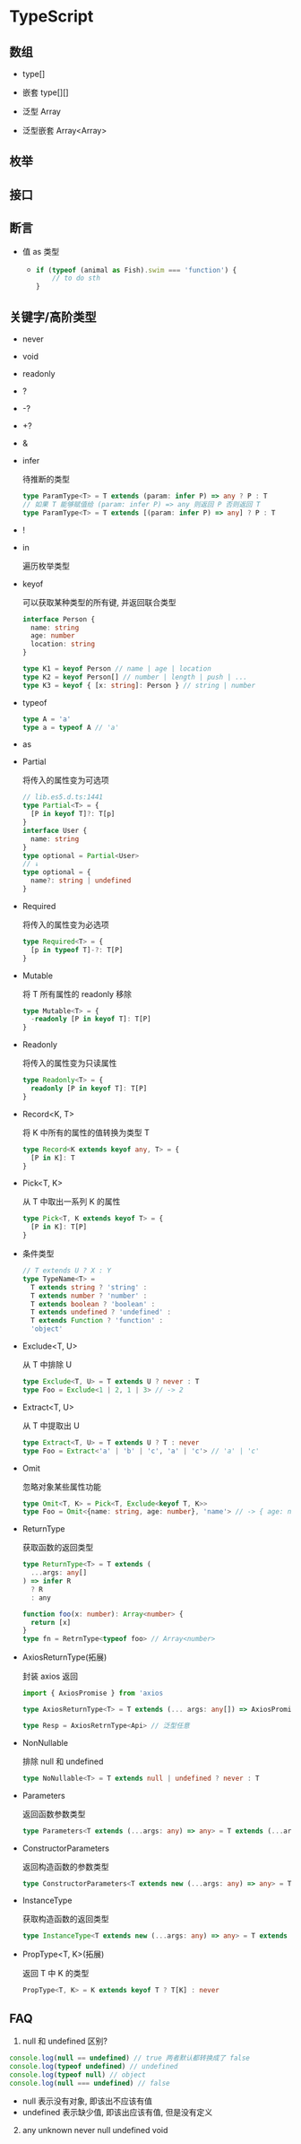 # TypeScript

## 数组

- type[]

- 嵌套 type\[\]\[\]
- 泛型 Array<type>
- 泛型嵌套 Array<Array<type>>

## 枚举

## 接口

## 断言

- 值 as 类型

  - ```ts
    if (typeof (animal as Fish).swim === 'function') {
        // to do sth
    }
    ```

## 关键字/高阶类型

- never
- void
- readonly
- ?
- -?
- +?
- &
- infer

  待推断的类型

  ```ts
  type ParamType<T> = T extends (param: infer P) => any ? P : T
  // 如果 T 能够赋值给 (param: infer P) => any 则返回 P 否则返回 T
  type ParamType<T> = T extends [(param: infer P) => any] ? P : T
  ```

- !
- in

  遍历枚举类型

- keyof

  可以获取某种类型的所有键, 并返回联合类型

  ```ts
  interface Person {
    name: string
    age: number
    location: string
  }

  type K1 = keyof Person // name | age | location
  type K2 = keyof Person[] // number | length | push | ...
  type K3 = keyof { [x: string]: Person } // string | number
  ```

- typeof

  ```ts
  type A = 'a'
  type a = typeof A // 'a'
  ```

- as
- Partial<T>

  将传入的属性变为可选项

  ```ts
  // lib.es5.d.ts:1441
  type Partial<T> = {
    [P in keyof T]?: T[p]
  }
  interface User {
    name: string
  }
  type optional = Partial<User>
  // ↓
  type optional = {
    name?: string | undefined
  }
  ```

- Required<T>

  将传入的属性变为必选项

  ```ts
  type Required<T> = {
    [p in typeof T]-?: T[P]
  }
  ```

- Mutable<T>

  将 T 所有属性的 readonly 移除

  ```ts
  type Mutable<T> = {
    -readonly [P in keyof T]: T[P]
  }
  ```

- Readonly<T>

  将传入的属性变为只读属性

  ```ts
  type Readonly<T> = {
    readonly [P in keyof T]: T[P]
  }
  ```

- Record<K, T>

  将 K 中所有的属性的值转换为类型 T

  ```ts
  type Record<K extends keyof any, T> = {
    [P in K]: T
  }
  ```

- Pick<T, K>

  从 T 中取出一系列 K 的属性

  ```ts
  type Pick<T, K extends keyof T> = {
    [P in K]: T[P]
  }
  ```

- 条件类型

  ```ts
  // T extends U ? X : Y
  type TypeName<T> =
    T extends string ? 'string' :
    T extends number ? 'number' :
    T extends boolean ? 'boolean' :
    T extends undefined ? 'undefined' :
    T extends Function ? 'function' :
    'object'
  ```

- Exclude<T, U>

  从 T 中排除 U

  ```ts
  type Exclude<T, U> = T extends U ? never : T
  type Foo = Exclude<1 | 2, 1 | 3> // -> 2
  ```

- Extract<T, U>

  从 T 中提取出 U

  ```ts
  type Extract<T, U> = T extends U ? T : never
  type Foo = Extract<'a' | 'b' | 'c', 'a' | 'c'> // 'a' | 'c'
  ```

- Omit

  忽略对象某些属性功能

  ```ts
  type Omit<T, K> = Pick<T, Exclude<keyof T, K>>
  type Foo = Omit<{name: string, age: number}, 'name'> // -> { age: number }
  ```

- ReturnType

  获取函数的返回类型

  ```ts
  type ReturnType<T> = T extends (
    ...args: any[]
  ) => infer R
    ? R
    : any

  function foo(x: number): Array<number> {
    return [x]
  }
  type fn = RetrnType<typeof foo> // Array<number>
  ```

- AxiosReturnType(拓展)

  封装 axios 返回

  ```ts
  import { AxiosPromise } from 'axios

  type AxiosReturnType<T> = T extends (... args: any[]) => AxiosPromise<infer R> ? R : any

  type Resp = AxiosRetrnType<Api> // 泛型任意
  ```

- NonNullable<T>

  排除 null 和 undefined

  ```ts
  type NoNullable<T> = T extends null | undefined ? never : T
  ```

- Parameters<T>

  返回函数参数类型

  ```ts
  type Parameters<T extends (...args: any) => any> = T extends (...args: infer P) => any ? P : never
  ```

- ConstructorParameters<T>

  返回构造函数的参数类型

  ```ts
  type ConstructorParameters<T extends new (...args: any) => any> = T extends new (...args: infer P) => any ? P : never
  ```

- InstanceType<T>

  获取构造函数的返回类型

  ```ts
  type InstanceType<T extends new (...args: any) => any> = T extends new (...args: any) => infer R ? R : never
  
  ```
  
- PropType<T, K>(拓展)

  返回 T 中 K 的类型

  ```ts
  PropType<T, K> = K extends keyof T ? T[K] : never
  ```

## FAQ

1. null 和 undefined 区别?

  ```js
  console.log(null == undefined) // true 两者默认都转换成了 false
  console.log(typeof undefined) // undefined
  console.log(typeof null) // object
  console.log(null === undefined) // false
  ```

  - null 表示没有对象, 即该出不应该有值
  - undefined 表示缺少值, 即该出应该有值, 但是没有定义

2. any unknown never null undefined void